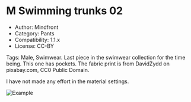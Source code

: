 # M Swimming trunks 02

* Author: Mindfront
* Category: Pants
* Compatibility: 1.1.x
* License: CC-BY

Tags: Male, Swimwear.
Last piece in the swimwear collection for the time being. This one has pockets. The fabric print is from DavidZydd on pixabay.com, CC0 Public Domain.

I have not made any effort in the material settings.

![Example](M_Swimming_trunks_02_PIC.png)

